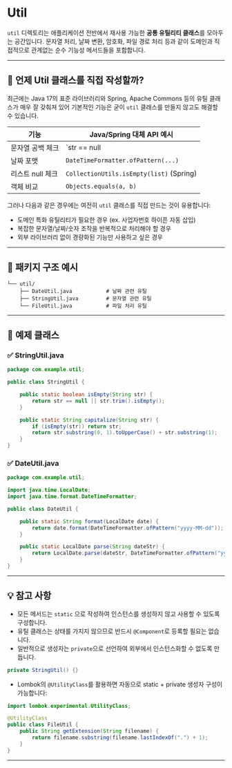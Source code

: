 # Util

`util` 디렉토리는 애플리케이션 전반에서 재사용 가능한 **공통 유틸리티 클래스**를 모아두는 공간입니다.
문자열 처리, 날짜 변환, 암호화, 파일 경로 처리 등과 같이 도메인과 직접적으로 관계없는 순수 기능성 메서드들을 포함합니다.

---

## 🔎 언제 Util 클래스를 직접 작성할까?

최근에는 Java 17의 표준 라이브러리와 Spring, Apache Commons 등의 유틸 클래스가 매우 잘 갖춰져 있어
기본적인 기능은 굳이 `util` 클래스를 만들지 않고도 해결할 수 있습니다.

| 기능 | Java/Spring 대체 API 예시 |
|------|---------------------------|
| 문자열 공백 체크 | `str == null || str.isBlank()` (Java 11+) |
| 날짜 포맷 | `DateTimeFormatter.ofPattern(...)` |
| 리스트 null 체크 | `CollectionUtils.isEmpty(list)` (Spring) |
| 객체 비교 | `Objects.equals(a, b)` |

그러나 다음과 같은 경우에는 여전히 `util` 클래스를 직접 만드는 것이 유용합니다:

- 도메인 특화 유틸리티가 필요한 경우 (ex. 사업자번호 하이픈 자동 삽입)
- 복잡한 문자열/날짜/숫자 조작을 반복적으로 처리해야 할 경우
- 외부 라이브러리 없이 경량화된 기능만 사용하고 싶은 경우

---

## 📁 패키지 구조 예시

```plaintext
└── util/
    ├── DateUtil.java           # 날짜 관련 유틸
    ├── StringUtil.java         # 문자열 관련 유틸
    └── FileUtil.java           # 파일 처리 유틸
```

---

## 🧱 예제 클래스

### ✅ StringUtil.java
```java
package com.example.util;

public class StringUtil {

    public static boolean isEmpty(String str) {
        return str == null || str.trim().isEmpty();
    }

    public static String capitalize(String str) {
        if (isEmpty(str)) return str;
        return str.substring(0, 1).toUpperCase() + str.substring(1);
    }
}
```

### ✅ DateUtil.java
```java
package com.example.util;

import java.time.LocalDate;
import java.time.format.DateTimeFormatter;

public class DateUtil {

    public static String format(LocalDate date) {
        return date.format(DateTimeFormatter.ofPattern("yyyy-MM-dd"));
    }

    public static LocalDate parse(String dateStr) {
        return LocalDate.parse(dateStr, DateTimeFormatter.ofPattern("yyyy-MM-dd"));
    }
}
```

---

## 💡 참고 사항

- 모든 메서드는 `static` 으로 작성하여 인스턴스를 생성하지 않고 사용할 수 있도록 구성합니다.
- 유틸 클래스는 상태를 가지지 않으므로 반드시 `@Component`로 등록할 필요는 없습니다.
- 일반적으로 생성자는 `private`으로 선언하여 외부에서 인스턴스화할 수 없도록 만듭니다.

```java
private StringUtil() {}
```

- Lombok의 `@UtilityClass`를 활용하면 자동으로 static + private 생성자 구성이 가능합니다:

```java
import lombok.experimental.UtilityClass;

@UtilityClass
public class FileUtil {
    public String getExtension(String filename) {
        return filename.substring(filename.lastIndexOf(".") + 1);
    }
}
```

---

